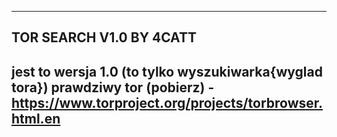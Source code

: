 -----------------------------------------------------------------------------------------------------------------------------------------
TOR SEARCH V1.0 BY 4CATT
-----------------------------------------------------------------------------------------------------------------------------------------
jest to wersja 1.0 (to tylko wyszukiwarka{wyglad tora})
prawdziwy tor (pobierz) - https://www.torproject.org/projects/torbrowser.html.en
-----------------------------------------------------------------------------------------------------------------------------------------
